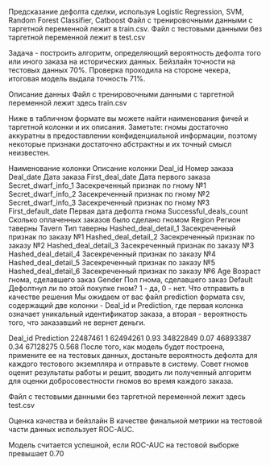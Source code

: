 Предсказание дефолта сделки, используя Logistic Regression, SVM, Random Forest Classifier, Catboost
Файл с тренировочными данными с таргетной переменной лежит в train.csv. Файл с тестовыми данными без таргетной переменной лежит в test.csv

Задача - построить алгоритм, определяющий вероятность дефолта того или иного заказа на исторических данных. Бейзлайн точности на тестовых данных 70%. Проверка проходила на стороне чекера, итоговая модель выдала точность 71%.

Описание данных
Файл с тренировочными данными с таргетной переменной лежит здесь train.csv

Ниже в табличном формате вы можете найти наименования фичей и таргетной колонки и их описания. Заметьте: гномы достаточно аккуратны в предоставлении конфиденциальной информации, поэтому некоторые признаки достаточно абстрактны и их точный смысл неизвестен.

Наименование колонки	Описание колонки
Deal_id	Номер заказа
Deal_date	Дата заказа
First_deal_date	Дата первого заказа
Secret_dwarf_info_1	Засекреченный признак по гному №1
Secret_dwarf_info_2	Засекреченный признак по гному №2
Secret_dwarf_info_3	Засекреченный признак по гному №3
First_default_date	Первая дата дефолта гнома
Successful_deals_count	Сколько оплаченных заказов было сделано гномом
Region	Регион таверны
Tavern	Тип таверны
Hashed_deal_detail_1	Засекреченный признак по заказу №1
Hashed_deal_detail_2	Засекреченный признак по заказу №2
Hashed_deal_detail_3	Засекреченный признак по заказу №3
Hashed_deal_detail_4	Засекреченный признак по заказу №4
Hashed_deal_detail_5	Засекреченный признак по заказу №5
Hashed_deal_detail_6	Засекреченный признак по заказу №6
Age	Возраст гнома, сделавшего заказ
Gender	Пол гнома, сделавшего заказ
Default	Дефолтнул ли по этой покупке гном? 1 - да, 0 - нет.
Что отправить в качестве решения
Мы ожидаем от вас файл prediction формата csv, содержащий две колонки - Deal_id и Prediction, где первая колонка означает уникальный идентификатор заказа, а вторая - вероятность того, что заказавший не вернет деньги.

Deal_id	Prediction
22487461	1
62494261	0.93
34822849	0.07
46893387	0.34
67128275   	0.568
После того, как модель будет построена, примените ее на тестовых данных, достаньте вероятность дефолта для каждого тестового экземпляра и отправьте в систему. Совет гномов оценит результаты работы и решит, вводить ли полученный алгоритм для оценки добросовестности гномов во время каждого заказа.

Файл с тестовыми данными без таргетной переменной лежит здесь test.csv

Оценка качества и бейзлайн
В качестве финальной метрики на тестовой части данных использует ROC-AUC.

Модель считается успешной, если ROC-AUC на тестовой выборке превышает 0.70